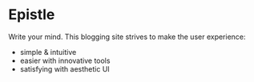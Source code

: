 # Epistle
Write your mind. This blogging site strives to make the user experience: 
- simple & intuitive
- easier with innovative tools
- satisfying with aesthetic UI
  
